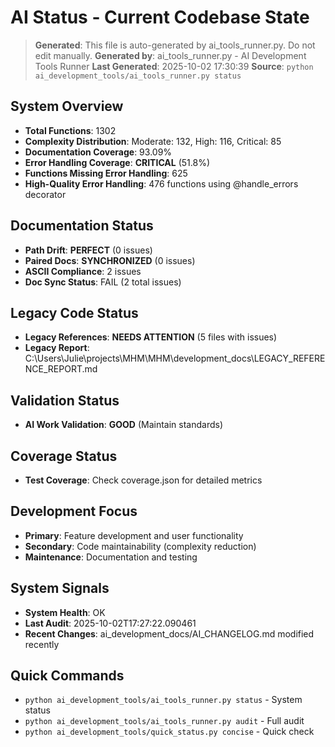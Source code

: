 # AI Status - Current Codebase State

> **Generated**: This file is auto-generated by ai_tools_runner.py. Do not edit manually.
> **Generated by**: ai_tools_runner.py - AI Development Tools Runner
> **Last Generated**: 2025-10-02 17:30:39
> **Source**: `python ai_development_tools/ai_tools_runner.py status`

## System Overview
- **Total Functions**: 1302
- **Complexity Distribution**: Moderate: 132, High: 116, Critical: 85
- **Documentation Coverage**: 93.09%
- **Error Handling Coverage**: **CRITICAL** (51.8%)
- **Functions Missing Error Handling**: 625
- **High-Quality Error Handling**: 476 functions using @handle_errors decorator
## Documentation Status
- **Path Drift**: **PERFECT** (0 issues)
- **Paired Docs**: **SYNCHRONIZED** (0 issues)
- **ASCII Compliance**: 2 issues
- **Doc Sync Status**: FAIL (2 total issues)

## Legacy Code Status
- **Legacy References**: **NEEDS ATTENTION** (5 files with issues)
- **Legacy Report**: C:\Users\Julie\projects\MHM\MHM\development_docs\LEGACY_REFERENCE_REPORT.md

## Validation Status
- **AI Work Validation**: **GOOD** (Maintain standards)

## Coverage Status
- **Test Coverage**: Check coverage.json for detailed metrics

## Development Focus
- **Primary**: Feature development and user functionality
- **Secondary**: Code maintainability (complexity reduction)
- **Maintenance**: Documentation and testing

## System Signals
- **System Health**: OK
- **Last Audit**: 2025-10-02T17:27:22.090461
- **Recent Changes**: ai_development_docs/AI_CHANGELOG.md modified recently

## Quick Commands
- `python ai_development_tools/ai_tools_runner.py status` - System status
- `python ai_development_tools/ai_tools_runner.py audit` - Full audit
- `python ai_development_tools/quick_status.py concise` - Quick check
